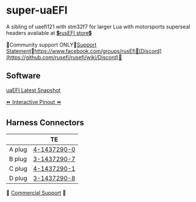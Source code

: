 # super-uaEFI

A sibling of uaefi121 with stm32f7 for larger Lua with motorsports superseal headers available at [💲rusEFI store💲](https://www.shop.rusefi.com/shop/p/super-uaefi)

🔴Community support ONLY🔴[Support Statement](https://github.com/rusefi/rusefi/wiki/Support)🔴https://www.facebook.com/groups/rusEfi🔴[Discord](https://github.com/rusefi/rusefi/wiki/Discord)🔴

## Software

[uaEFI Latest Snapshot](https://rusefi.com/build_server/rusefi_bundle_super-uaefi.zip)

[⏩ Interactive Pinout ⏪](https://rusefi.com/docs/pinouts/super-uaefi/)

## Harness Connectors

|   |  TE |  
|---|---|
|A plug  | [4-1437290-0](https://www.te.com/usa-en/product-4-1437290-0.html)  |
|B plug  | [3-1437290-7](https://www.te.com/usa-en/product-3-1437290-7.html)  |
|C plug  |[4-1437290-1](https://www.te.com/usa-en/product-4-1437290-1.html)   |
|D plug  | [3-1437290-8](https://www.te.com/usa-en/product-3-1437290-8.html)  |

🔴 [Commercial Support](https://www.shop.rusefi.com/shop/p/details-about-rusefi-ecu-technical-support) 🔴